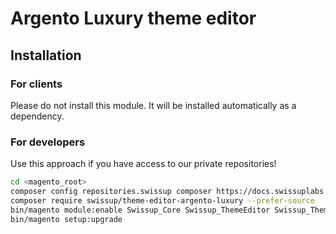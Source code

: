 # Argento Luxury theme editor

## Installation

### For clients

Please do not install this module. It will be installed automatically as a dependency.

### For developers

Use this approach if you have access to our private repositories!

```bash
cd <magento_root>
composer config repositories.swissup composer https://docs.swissuplabs.com/packages/
composer require swissup/theme-editor-argento-luxury --prefer-source
bin/magento module:enable Swissup_Core Swissup_ThemeEditor Swissup_ThemeEditorArgentoLuxury
bin/magento setup:upgrade
```
